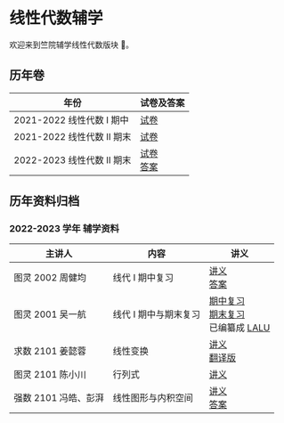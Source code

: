 # 线性代数辅学

欢迎来到竺院辅学线性代数版块 🤗。

## 历年卷

| 年份                       | 试卷及答案                                                                          |
| -------------------------- | ----------------------------------------------------------------------------------- |
| 2021-2022 线性代数 I 期中  | [试卷](exam/algebra1_2021fall_mid.pdf)                                              |
| 2021-2022 线性代数 II 期末 | [试卷](exam/algebra2_2022spring.pdf)                                                |
| 2022-2023 线性代数 II 期末 | [试卷](exam/algebra2_2023spring.pdf)<br>[答案](exam/algebra2_2023spring_answer.pdf) |

## 历年资料归档

### 2022-2023 学年 辅学资料

| 主讲人               | 内容                  | 讲义                                                                                          |
| -------------------- | --------------------- | --------------------------------------------------------------------------------------------- |
| 图灵 2002 周健均     | 线代 I 期中复习       | [讲义](2023/mid.pdf)<br>[答案](2023/mid_answer.pdf)                                           |
| 图灵 2001 吴一航     | 线代 I 期中与期末复习 | [期中复习](2023/mid_2.pdf)<br>[期末复习](2023/end.pdf)<br>已编纂成 [LALU](../lalu/index.md)   |
| 求数 2101 姜懿蓉     | 线性变换              | [讲义](2023/linear_transformation.pdf)<br>[翻译版](2023/linear_transformation_translated.pdf) |
| 图灵 2101 陈小川     | 行列式                | [讲义](2023/determinant.pdf)                                                                  |
| 强数 2101 冯皓、彭湃 | 线性图形与内积空间    | [讲义](2023/inner_product_space.pdf)<br>[答案](2023/inner_product_space_answer.pdf)           |
